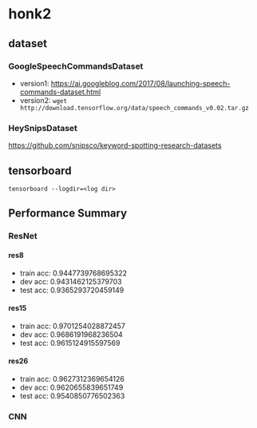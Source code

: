 # honk2

## dataset

### GoogleSpeechCommandsDataset
- version1: https://ai.googleblog.com/2017/08/launching-speech-commands-dataset.html
- version2: `wget http://download.tensorflow.org/data/speech_commands_v0.02.tar.gz`

### HeySnipsDataset
https://github.com/snipsco/keyword-spotting-research-datasets

## tensorboard
`tensorboard --logdir=<log dir>`

## Performance Summary

### ResNet

#### res8
- train acc: 0.9447739768695322
- dev acc: 0.9431462125379703
- test acc: 0.9365293720459149

#### res15
- train acc: 0.9701254028872457
- dev acc: 0.9686191968236504
- test acc: 0.9615124915597569

#### res26
- train acc: 0.9627312369654126
- dev acc: 0.9620655839651749
- test acc: 0.9540850776502363

### CNN

